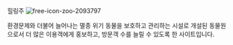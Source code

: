 힐링주 ![free-icon-zoo-2093797](https://github.com/user-attachments/assets/13580612-435b-47c5-8b11-b18fa0ec6d9f)


환경문제와 더불어 늘어나는 멸종 위기 동물을 보호하고 관리하는 시설로 개설된 동물원으로서 더 많은 이용객에게 홍보하고, 방문객 수를 늘릴 수 있도록 한 사이트입니다.
